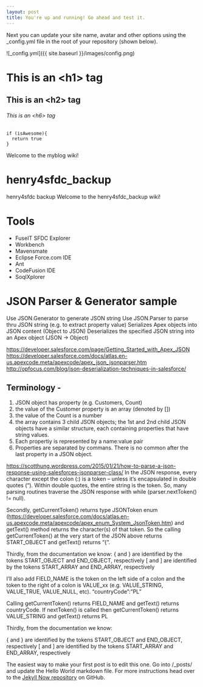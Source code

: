 ```yaml
---
layout: post
title: You're up and running! Go ahead and test it. 
---
```


Next you can update your site name, avatar and other options using the _config.yml file in the root of your repository (shown below).

<!-- ![_config.yml]({{ site.baseurl }}/images/config.png) -->
<!-- ![Image description](/images/my-image.jpg) -->
![_config.yml]({{ site.baseurl }}/images/config.png)

<!-- https://guides.github.com/features/mastering-markdown/  --> 


# This is an \<h1\> tag
## This is an \<h2\> tag
###### This is an \<h6\> tag


```
if (isAwesome){
  return true
}
```

Welcome to the myblog wiki!
# henry4sfdc_backup
henry4sfdc backup
Welcome to the henry4sfdc_backup wiki!

# Tools 
* FuseIT SFDC Explorer
* Workbench
* Mavensmate
* Eclipse Force.com IDE
* Ant
* CodeFusion IDE
* SoqlXplorer 


# JSON Parser & Generator sample
Use JSON.Generator to generate JSON string
Use JSON.Parser to parse thru JSON string (e.g. to extract property value)
Serializes Apex objects into JSON content (Object to JSON)
Deserializes the specified JSON string into an Apex object (JSON -> Object)

https://developer.salesforce.com/page/Getting_Started_with_Apex_JSON
https://developer.salesforce.com/docs/atlas.en-us.apexcode.meta/apexcode/apex_json_jsonparser.htm
http://opfocus.com/blog/json-deserialization-techniques-in-salesforce/

## Terminology - 
1. JSON object has property (e.g. Customers, Count)
1. the value of the Customer property is an array (denoted by [])
1. the value of the Count is a number
1. the array contains 3 child JSON objects; the 1st and 2nd child JSON objects have a similar structure, each containing properties that have string values.
1. Each propertiy is represented by a name:value pair
1. Properties are separated by commans. There is no common after the last property in a JSON object.  

https://scotthung.wordpress.com/2015/01/21/how-to-parse-a-json-response-using-salesforces-jsonparser-class/
In the JSON response, every character except the colon (:) is a token – unless it’s encapsulated in double quotes (“). Within double quotes, the entire string is the token.  So, many parsing routines traverse the JSON response with while (parser.nextToken() != null). 

Secondly, getCurrentToken() returns type JSONToken enum (https://developer.salesforce.com/docs/atlas.en-us.apexcode.meta/apexcode/apex_enum_System_JsonToken.htm) and getText() method returns the character(s) of that token.  So the calling getCurrentToken() at the very start of the JSON above returns START_OBJECT and getText() returns “{”. 

Thirdly, from the documentation we know:
{ and } are identified by the tokens START_OBJECT and END_OBJECT, respectively
[ and ] are identified by the tokens START_ARRAY and END_ARRAY, respectively

I’ll also add FIELD_NAME is the token on the left side of a colon and the token to the right of a colon is VALUE_xx (e.g. VALUE_STRING, VALUE_TRUE, VALUE_NULL, etc). “countryCode”:”PL”

Calling getCurrentToken() returns FIELD_NAME and getText() returns countryCode.  If nextToken() is called then getCurrentToken() returns VALUE_STRING and getText() returns PL

Thirdly, from the documentation we know:

{ and } are identified by the tokens START_OBJECT and END_OBJECT, respectively
[ and ] are identified by the tokens START_ARRAY and END_ARRAY, respectively

The easiest way to make your first post is to edit this one. Go into /_posts/ and update the Hello World markdown file. For more instructions head over to the [Jekyll Now repository](https://github.com/barryclark/jekyll-now) on GitHub.
